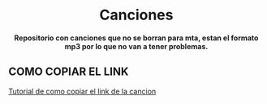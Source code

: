 <h1 align="center">
  <br>
  Canciones
  <br>
</h1>
<h4 align="center">Repositorio con canciones que no se borran para mta, estan el formato mp3 por lo que no van a tener problemas.</h4>

## COMO COPIAR EL LINK

<p>
  <a href="https://gyazo.com/21402281cc3d3bf54ff869fe59932175">Tutorial de como copiar el link de la cancion</a>
</p>
